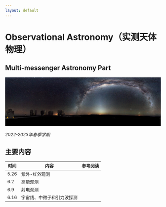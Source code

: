 ```yaml
---
layout: default
---
```


# Observational Astronomy（实测天体物理）
## Multi-messenger Astronomy Part

![](../image/obsastro.png)

*2022-2023年春季学期*

## 主要内容

时间 | 内容 | 参考阅读
----|----|----
5.26 | 紫外-红外观测 | 
6.2  | 高能观测 |
6.9  | 射电观测 |
6.16 | 宇宙线、中微子和引力波探测 |